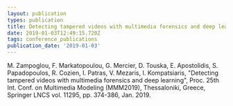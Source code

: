 ```yaml
---
layout: publication
types: publication
title: Detecting tampered videos with multimedia forensics and deep learning
date: 2019-01-03T12:49:15.720Z
tags: conference_publications
publication_date: '2019-01-03'
---
```

M. Zampoglou, F. Markatopoulou, G. Mercier, D. Touska, E. Apostolidis, S. Papadopoulos, R. Cozien, I. Patras, V. Mezaris, I. Kompatsiaris, "Detecting tampered videos with multimedia forensics and deep learning", Proc. 25th Int. Conf. on Multimedia Modeling (MMM2019), Thessaloniki, Greece, Springer LNCS vol. 11295, pp. 374-386, Jan. 2019.
